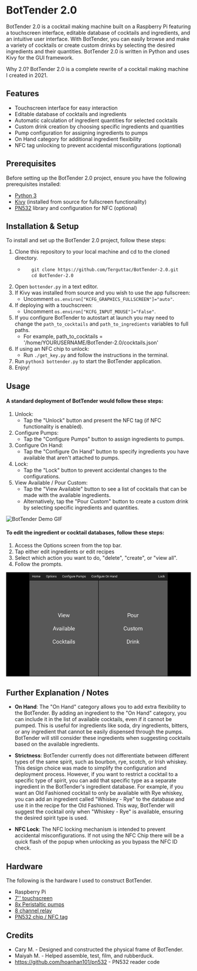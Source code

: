 # BotTender 2.0

BotTender 2.0 is a cocktail making machine built on a Raspberry Pi featuring a touchscreen interface, editable database of cocktails and ingredients, and an intuitive user interface. With BotTender, you can easily browse and make a variety of cocktails or create custom drinks by selecting the desired ingredients and their quantities. BotTender 2.0 is written in Python and uses Kivy for the GUI framework.

Why 2.0? BotTender 2.0 is a complete rewrite of a cocktail making machine I created in 2021.  

## Features

- Touchscreen interface for easy interaction
- Editable database of cocktails and ingredients
- Automatic calculation of ingredient quantities for selected cocktails
- Custom drink creation by choosing specific ingredients and quantities
- Pump configuration for assigning ingredients to pumps
- On Hand category for additional ingredient flexibility
- NFC tag unlocking to prevent accidental misconfigurations (optional)

## Prerequisites

Before setting up the BotTender 2.0 project, ensure you have the following prerequisites installed:

- [Python 3](https://www.python.org/downloads/)
- [Kivy](https://kivy.org/doc/stable/gettingstarted/installation.html#from-source) (installed from source for fullscreen functionality)
- [PN532](https://blog.stigok.com/2017/10/12/setting-up-a-pn532-nfc-module-on-a-raspberry-pi-using-i2c.html) library and configuration for NFC (optional)

## Installation & Setup

To install and set up the BotTender 2.0 project, follow these steps:

1. Clone this repository to your local machine and cd to the cloned directory.
    - ```
         git clone https://github.com/Terguttac/BotTender-2.0.git
         cd BotTender-2.0
      ```
2. Open `bottender.py` in a text editor.
3. If Kivy was installed from source and you wish to use the app fullscreen:
   - Uncomment `os.environ["KCFG_GRAPHICS_FULLSCREEN"]="auto"`.
4. If deploying with a touchscreen:
   - Uncomment `os.environ["KCFG_INPUT_MOUSE"]="False"`.
5. If you configure BotTender to autostart at launch you may need to change the `path_to_cocktails` and `path_to_ingredients` variables to full paths.
   - For example, path_to_cocktails = '/home/YOURUSERNAME/BotTender-2.0/cocktails.json'
6. If using an NFC chip to unlock:
   - Run `./get_key.py` and follow the instructions in the terminal.
7. Run `python3 bottender.py` to start the BotTender application.
8. Enjoy!

## Usage

#### A standard deployment of BotTender would follow these steps:

1. Unlock:
   - Tap the "Unlock" button and present the NFC tag (if NFC functionality is enabled).
2. Configure Pumps:
   - Tap the "Configure Pumps" button to assign ingredients to pumps.
3. Configure On Hand:
   - Tap the "Configure On Hand" button to specify ingredients you have available that aren't attached to pumps.
4. Lock:
   - Tap the "Lock" button to prevent accidental changes to the configurations.
5. View Available / Pour Custom:
   - Tap the "View Available" button to see a list of cocktails that can be made with the available ingredients.
   - Alternatively, tap the "Pour Custom" button to create a custom drink by selecting specific ingredients and quantities.

![BotTender Demo GIF](https://github.com/Terguttac/BotTender-2.0/blob/main/gifs/BotTender_demo.gif)


#### To edit the ingredient or cocktail databases, follow these steps:

1. Access the Options screen from the top bar.
2. Tap either edit ingredients or edit recipes
3. Select which action you want to do, "delete", "create", or "view all".
4. Follow the prompts.

![BotTender Drink Creation_GIF](https://github.com/Terguttac/BotTender-2.0/blob/main/gifs/create_demo_drink.gif)

## Further Explanation / Notes

- **On Hand**: The "On Hand" category allows you to add extra flexibility to the BotTender. By adding an ingredient to the "On Hand" category, you can include it in the list of available cocktails, even if it cannot be pumped. This is useful for ingredients like soda, dry ingredients, bitters, or any ingredient that cannot be easily dispensed through the pumps. BotTender will still consider these ingredients when suggesting cocktails based on the available ingredients.

- **Strictness**: BotTender currently does not differentiate between different types of the same spirit, such as bourbon, rye, scotch, or Irish whiskey. This design choice was made to simplify the configuration and deployment process. However, if you want to restrict a cocktail to a specific type of spirit, you can add that specific type as a separate ingredient in the BotTender's ingredient database. For example, if you want an Old Fashioned cocktail to only be available with Rye whiskey, you can add an ingredient called "Whiskey - Rye" to the database and use it in the recipe for the Old Fashioned. This way, BotTender will suggest the cocktail only when "Whiskey - Rye" is available, ensuring the desired spirit type is used.

- **NFC Lock**: The NFC locking mechanism is intended to prevent accidental misconfigurations. If not using the NFC Chip there will be a quick flash of the popup when unlocking as you bypass the NFC ID check.

## Hardware

The following is the hardware I used to construct BotTender.
- Raspberry Pi
- [7'' touchscreen](https://www.amazon.com/Lebula-Touchscreen-Raspberry-1024X600-Capacitive/dp/B07VNX4ZWY/)
- [8x Peristaltic pumps](https://www.amazon.com/dp/B07Q1C3PW2/ref=twister_B07PZ6RXL2?_encoding=UTF8&th=1)
- [8 channel relay](https://www.amazon.com/ELEGOO-Channel-Optocoupler-Compatible-Raspberry/dp/B09ZQRLD95/)
- [PN532 chip / NFC tag](https://www.amazon.com/HiLetgo-Communication-Arduino-Raspberry-Android/dp/B01I1J17LC)

## Credits
- Cary M. - Designed and constructed the physical frame of BotTender.
- Maiyah M. - Helped assemble, test, film, and rubberduck.
- https://github.com/hoanhan101/pn532 - PN532 reader code
